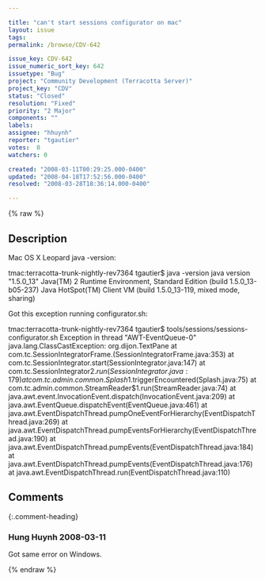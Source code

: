 ```yaml
---

title: "can't start sessions configurator on mac"
layout: issue
tags: 
permalink: /browse/CDV-642

issue_key: CDV-642
issue_numeric_sort_key: 642
issuetype: "Bug"
project: "Community Development (Terracotta Server)"
project_key: "CDV"
status: "Closed"
resolution: "Fixed"
priority: "2 Major"
components: ""
labels: 
assignee: "hhuynh"
reporter: "tgautier"
votes:  0
watchers: 0

created: "2008-03-11T00:29:25.000-0400"
updated: "2008-04-18T17:52:56.000-0400"
resolved: "2008-03-28T18:36:14.000-0400"

---
```




{% raw %}



## Description

<div markdown="1" class="description">

Mac OS X Leopard
java -version:

tmac:terracotta-trunk-nightly-rev7364 tgautier$ java -version
java version "1.5.0\_13"
Java(TM) 2 Runtime Environment, Standard Edition (build 1.5.0\_13-b05-237)
Java HotSpot(TM) Client VM (build 1.5.0\_13-119, mixed mode, sharing)

Got this exception running configurator.sh:

tmac:terracotta-trunk-nightly-rev7364 tgautier$ tools/sessions/sessions-configurator.sh
Exception in thread "AWT-EventQueue-0" java.lang.ClassCastException: org.dijon.TextPane
	at com.tc.SessionIntegratorFrame.<init>(SessionIntegratorFrame.java:353)
	at com.tc.SessionIntegrator.start(SessionIntegrator.java:147)
	at com.tc.SessionIntegrator$2.run(SessionIntegrator.java:179)
	at com.tc.admin.common.Splash$1.triggerEncountered(Splash.java:75)
	at com.tc.admin.common.StreamReader$1.run(StreamReader.java:74)
	at java.awt.event.InvocationEvent.dispatch(InvocationEvent.java:209)
	at java.awt.EventQueue.dispatchEvent(EventQueue.java:461)
	at java.awt.EventDispatchThread.pumpOneEventForHierarchy(EventDispatchThread.java:269)
	at java.awt.EventDispatchThread.pumpEventsForHierarchy(EventDispatchThread.java:190)
	at java.awt.EventDispatchThread.pumpEvents(EventDispatchThread.java:184)
	at java.awt.EventDispatchThread.pumpEvents(EventDispatchThread.java:176)
	at java.awt.EventDispatchThread.run(EventDispatchThread.java:110)



</div>

## Comments


{:.comment-heading}
### **Hung Huynh** <span class="date">2008-03-11</span>

<div markdown="1" class="comment">

Got same error on Windows.

</div>



{% endraw %}
